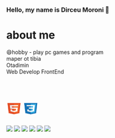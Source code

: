 ### Hello, my name is Dirceu Moroni 👋

<h1> about me </h1>
😄hobby - 
play pc games and program <br>
maper ot tibia <br>
Otadimin <br>
Web Develop FrontEnd

<h1> </h1>
<div>
  <img src="https://github-readme-stats.vercel.app/api?username=deafh&show_icons=true&theme=radical" alt="">
  <img  src="https://github-readme-stats.vercel.app/api/top-langs/?username=deafh&exclude_repo=github-readme-stats,anuraghazra.github.io" alt="">
</div>
<div style="display: inline_block"><br>
  <img align="center" alt="Rafa-HTML" height="30" width="40" src="https://raw.githubusercontent.com/devicons/devicon/master/icons/html5/html5-original.svg">
  <img align="center" alt="Rafa-CSS" height="30" width="40" src="https://raw.githubusercontent.com/devicons/devicon/master/icons/css3/css3-original.svg">
</div>
  
  ##
 
<div> 
  <a href="https://www.instagram.com/dirceu_moroni" target="_blank"><img src="https://img.shields.io/badge/-Instagram-%23E4405F?style=for-the-badge&logo=instagram&logoColor=white" target="_blank"></a>
 	<a href="https://twitter.com/Dirceu_Moroni" target="_blank"><img src="https://img.shields.io/badge/Twitch-9146FF?style=for-the-badge&logo=twitch&logoColor=white" target="_blank"></a>
 <a href="https://discord.gg/Rafersiq#6844" target="_blank"><img src="https://img.shields.io/badge/Discord-7289DA?style=for-the-badge&logo=discord&logoColor=white" target="_blank"></a> 
  <a href = "mailto:dirceumoroni13@gmail.com"><img src="https://img.shields.io/badge/-Gmail-%23333?style=for-the-badge&logo=gmail&logoColor=white" target="_blank"></a>
  <a href="https://www.linkedin.com/in/dirceu-moroni-ba0604268/" target="_blank"><img src="https://img.shields.io/badge/-LinkedIn-%230077B5?style=for-the-badge&logo=linkedin&logoColor=white" target="_blank"></a> 
  <a href="https://twitter.com/Dirceu_Moroni" target="_blank"><img src="https://img.shields.io/badge/Twitch-9146FF?style=for-the-badge&logo=Twitter&logoColor=white" target="_blank"></a>
</div>
